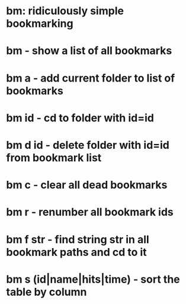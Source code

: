 # bm: ridiculously simple bookmarking

# bm         - show a list of all bookmarks
# bm a       - add current folder to list of bookmarks
# bm id	     - cd to folder with id=id
# bm d id    - delete folder with id=id from bookmark list
# bm c       - clear all dead bookmarks
# bm r       - renumber all bookmark ids
# bm f str   - find string str in all bookmark paths and cd to it
# bm s (id|name|hits|time) - sort the table by column
